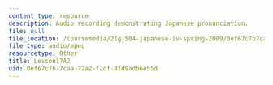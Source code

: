 ```yaml
---
content_type: resource
description: Audio recording demonstrating Japanese pronunciation.
file: null
file_location: /coursemedia/21g-504-japanese-iv-spring-2009/0ef67c7b7caa72a2f2df8fd9adb6e55d_Lesson17A2.mp3
file_type: audio/mpeg
resourcetype: Other
title: Lesson17A2
uid: 0ef67c7b-7caa-72a2-f2df-8fd9adb6e55d
---
```

